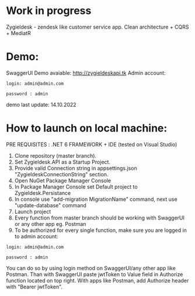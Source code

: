 ﻿# Work in progress
 
 Zygieldesk - zendesk like customer service app. Clean architecture + CQRS + MediatR

 # Demo:
 SwaggerUI Demo avaiable: http://zygieldeskapi.tk
 Admin account:

 ``login: admin@admin.com``

 ``password : admin``

 demo last update: 14.10.2022

 # How to launch on local machine:
 PRE REQUISITES : .NET 6 FRAMEWORK + IDE (tested on Visual Studio)

 1. Clone repository (master branch).
 2. Set Zygieldesk.API as a Startup Project.
 3. Provide valid Connection string in appsettings.json "ZygieldeskConnectionString" section.
 4. Open NuGet Package Manager Console
 5. In Package Manager Console set Default project to Zygieldesk.Persistance
 6. In console use "add-migration MigrationName" command, next use "update-database" command
 7. Launch project
 8. Every function from master branch should be working with SwaggerUI or any other app eg. Postman
 9. To be authorized for every single function, make sure you are logged in to admin account:

 ``login: admin@admin.com``

 ``password : admin``

 You can do so by using login method on SwaggerUI/any other app like Postman.
 Than with SwaggerUI paste jwtToken to Value field in Authorize function located on top right.
 With apps like Postman, add Authorize header with "Bearer jwtToken".